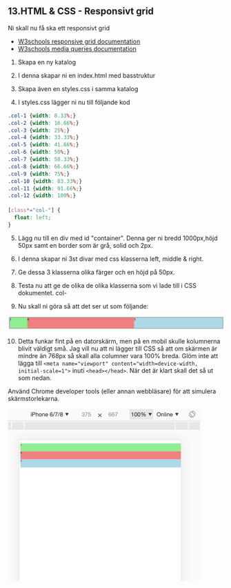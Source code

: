 ## 13.HTML & CSS - Responsivt grid

Ni skall nu få ska ett responsivt grid

* [W3schools responsive grid documentation](https://www.w3schools.com/css/css_rwd_grid.asp)
* [W3schools media queries documentation](https://www.w3schools.com/css/css_rwd_mediaqueries.asp)

1. Skapa en ny katalog

2. I denna skapar ni en index.html med basstruktur

3. Skapa även en styles.css i samma katalog

4. I styles.css lägger ni nu till följande kod

```CSS
.col-1 {width: 8.33%;}
.col-2 {width: 16.66%;}
.col-3 {width: 25%;}
.col-4 {width: 33.33%;}
.col-5 {width: 41.66%;}
.col-6 {width: 50%;}
.col-7 {width: 58.33%;}
.col-8 {width: 66.66%;}
.col-9 {width: 75%;}
.col-10 {width: 83.33%;}
.col-11 {width: 91.66%;}
.col-12 {width: 100%;}

[class*="col-"] {
  float: left;
}

```

5. Lägg nu till en div med id "container". Denna ger ni bredd 1000px,höjd 50px samt en border som är grå, solid och 2px.

6. I denna skapar ni 3st divar med css klasserna left, middle & right.

7. Ge dessa 3 klasserna olika färger och en höjd på 50px.

8. Testa nu att ge de olika de olika klasserna som vi lade till i CSS dokumentet. col-

9. Nu skall ni göra så att det ser ut som följande:

![12 column grid](media/12c.png "12 column grid")

10. Detta funkar fint på en datorskärm, men på en mobil skulle kolumnerna blivit väldigt små. Jag vill nu att ni lägger till CSS så att om skärmen är mindre än 768px så skall alla columner vara 100% breda. Glöm inte att lägga till ```<meta name="viewport" content="width=device-width, initial-scale=1">``` inuti ```<head></head>```. När det är klart skall det så ut som nedan.

Använd Chrome developer tools (eller annan webbläsare) för att simulera skärmstorlekarna.

![Media Queries](media/mediaQ.png "Media Queries")

